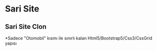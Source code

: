 # Sari Site

## Sari Site Clon

*Sadece "Otomobil" kısmı ile sınırlı kalan Html5/Bootstrap5/Css3/CssGrid yapısı